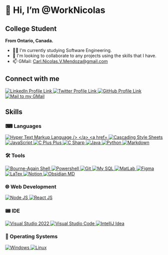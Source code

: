 # 👋 Hi, I’m @WorkNicolas
## College Student
**From Ontario, Canada.**
- 👨‍🎓 I'm currently studying Software Engineering.
- 👀 I'm looking to collaborate to any projects using the skills that I have.
- 📫 GMail: <a href="mailto:carl.nicolas.v.mendoza@gmail.com">Carl.Nicolas.V.Mendoza@gmail.com</a>

## Connect with me
<a href="https://www.linkedin.com/in/mendoza-carl-nicolas-vinluan-37786223b/">
  <img src="https://skillicons.dev/icons?i=linkedin" alt="LinkedIn Profile Link" />
</a>
<a href="https://twitter.com/qcnvmendoza/">
  <img src="https://skillicons.dev/icons?i=twitter" alt="Twitter Profile Link" />
</a>
<a href="https://github.com/WorkNicolas">
  <img src="https://skillicons.dev/icons?i=github" alt="GitHub Profile Link" />
</a>
<a href="mailto:carl.nicolas.v.mendoza@gmail.com">
  <img src="https://skillicons.dev/icons?i=gmail" alt="Mail to my GMail" />
</a>

## Skills
### ⌨ Languages
<a href="https://developer.mozilla.org/en-US/docs/Web/HTML">
  <img src="https://skillicons.dev/icons?i=html" alt="Hyper Text Markup Language />
</a>
<a href="https://developer.mozilla.org/en-US/docs/Web/CSS">
  <img src="https://skillicons.dev/icons?i=css" alt="Cascading Style Sheets" />
</a>
<a href="https://developer.mozilla.org/en-US/docs/Web/JavaScript">
  <img src="https://skillicons.dev/icons?i=js" alt="JavaScript" />
</a>
<a href="https://en.wikipedia.org/wiki/C++">
  <img src="https://skillicons.dev/icons?i=cpp" alt="C Plus Plus" />
</a>
<a href="https://learn.microsoft.com/en-us/dotnet/csharp/">
  <img src="https://skillicons.dev/icons?i=cs" alt="C Sharp" />
</a>
<a href="https://www.java.com/en/">
  <img src="https://skillicons.dev/icons?i=java" alt="Java" />
</a>
<a href="https://www.python.org/">
  <img src="https://skillicons.dev/icons?i=py" alt="Python" />
</a>
<a href="https://www.markdownguide.org/">
  <img src="https://skillicons.dev/icons?i=md" alt="Markdown" />
</a>

### 🛠️ Tools
<a href="https://www.gnu.org/software/bash/">
  <img src="https://skillicons.dev/icons?i=bash" alt="Bourne-Again Shell" />
</a>
<a href="https://learn.microsoft.com/en-us/powershell/scripting/overview?view=powershell-7.4">
  <img src="https://skillicons.dev/icons?i=powershell" alt="Powershell" />
</a>
<a href="https://git-scm.com/">
  <img src="https://skillicons.dev/icons?i=git" alt="Git" />
</a>
<a href="https://www.mysql.com/">
  <img src="https://skillicons.dev/icons?i=mysql" alt="My SQL" />
</a>
<a href="https://www.mathworks.com/products/matlab.html">
  <img src="https://skillicons.dev/icons?i=matlab" alt="MatLab" />
</a>
<a href="https://www.figma.com/">
  <img src="https://skillicons.dev/icons?i=figma" alt="Figma" />
</a>
<a href="https://www.latex-project.org/">
  <img src="https://skillicons.dev/icons?i=latex" alt="LaTex" />
</a>
<a href="https://www.notion.so/">
  <img src="https://skillicons.dev/icons?i=notion" alt="Notion" />
</a>
<a href="https://obsidian.md/">
  <img src="https://skillicons.dev/icons?i=obsidian" alt="Obsidian MD" />
</a>


### 🌐 Web Development
<a href="https://nodejs.org/en">
  <img src="https://skillicons.dev/icons?i=nodejs" alt="Node JS" />
</a>
<a href="https://react.dev/">
  <img src="https://skillicons.dev/icons?i=react" alt="React JS" />
</a>

### 📟 IDE
<a href="https://visualstudio.microsoft.com/downloads/">
  <img src="https://skillicons.dev/icons?i=visualstudio" alt="Visual Studio 2022" />
</a>
<a href="https://code.visualstudio.com/Download">
  <img src="https://skillicons.dev/icons?i=vscode" alt="Visual Studio Code" />
</a>
<a href="https://www.jetbrains.com/idea/">
  <img src="https://skillicons.dev/icons?i=idea" alt="IntelliJ Idea" />
</a>

### 💽 Operating Systems
<a href="https://www.microsoft.com/en-ca/software-download/windows11?msockid=3e39615b776d6dc60fed75cc76c76c60">
  <img src="https://skillicons.dev/icons?i=windows" alt="Windows" />
</a>
<a href="https://www.linux.org/pages/download/">
  <img src="https://skillicons.dev/icons?i=linux" alt="Linux" />
</a>
